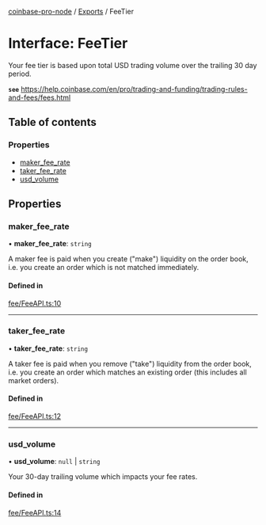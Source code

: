 [coinbase-pro-node](../README.md) / [Exports](../modules.md) / FeeTier

# Interface: FeeTier

Your fee tier is based upon total USD trading volume over the trailing 30 day period.

**`see`** https://help.coinbase.com/en/pro/trading-and-funding/trading-rules-and-fees/fees.html

## Table of contents

### Properties

- [maker_fee_rate](FeeTier.md#maker_fee_rate)
- [taker_fee_rate](FeeTier.md#taker_fee_rate)
- [usd_volume](FeeTier.md#usd_volume)

## Properties

### maker_fee_rate

• **maker_fee_rate**: `string`

A maker fee is paid when you create ("make") liquidity on the order book, i.e. you create an order which is not matched immediately.

#### Defined in

[fee/FeeAPI.ts:10](https://github.com/bennycode/coinbase-pro-node/blob/15253ed/src/fee/FeeAPI.ts#L10)

---

### taker_fee_rate

• **taker_fee_rate**: `string`

A taker fee is paid when you remove ("take") liquidity from the order book, i.e. you create an order which matches an existing order (this includes all market orders).

#### Defined in

[fee/FeeAPI.ts:12](https://github.com/bennycode/coinbase-pro-node/blob/15253ed/src/fee/FeeAPI.ts#L12)

---

### usd_volume

• **usd_volume**: `null` \| `string`

Your 30-day trailing volume which impacts your fee rates.

#### Defined in

[fee/FeeAPI.ts:14](https://github.com/bennycode/coinbase-pro-node/blob/15253ed/src/fee/FeeAPI.ts#L14)
